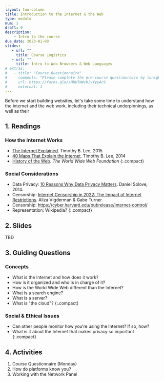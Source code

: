 ```yaml
---
layout: two-column
title: Introduction to the Internet & the Web
type: module
num: 1
draft: 0
description:
    - Intro to the course
due_date: 2023-01-09
slides:
   - url: ""
     title: Course Logistics
   - url: ""
     title: Intro to Web Browsers & Web Languages
# extras:
#   - title: "Course Questionnaire"
#     comments: "Please complete the pre-course questionnaire by tonight (8/15)!"
#     url: https://forms.gle/sHhUTmWvbivYyyAc9
#     external: 1
---
```


Before we start building websites, let's take some time to understand how the internet and the web work, including their technical underpinnings, as well as their 

## 1. Readings

### How the Internet Works
* <a href="https://www.vox.com/2014/6/16/18076282/the-internet" target="_blank">The Internet Explained</a>. Timothy B. Lee, 2015.
* <a href="https://www.vox.com/a/internet-maps" target="_blank">40 Maps That Explain the Internet</a>. Timothy B. Lee, 2014
* <a href="https://webfoundation.org/about/vision/history-of-the-web/" target="_blank">History of the Web</a>. *The World Wide Web Foundation*
{:.compact}

### Social Considerations
* Data Privacy: <a href="https://teachprivacy.com/10-reasons-privacy-matters/">10 Reasons Why Data Privacy Matters</a>. Daniel Solove, 2014.
* Censorship: <a href="https://www.security.org/vpn/internet-censorship/">Internet Censorship in 2022: The Impact of Internet Restrictions</a>. Aliza Vigderman & Gabe Turner. 
* Censorship: https://cyber.harvard.edu/pubrelease/internet-control/
* Representation: Wikipedia?
{:.compact}

## 2. Slides
TBD

## 3. Guiding Questions
### Concepts
* What is the Internet and how does it work?
* How is it organized and who is in charge of it?
* How is the World Wide Web different than the Internet?
* What is a search engine?
* What is a server? 
* What is "the cloud"?
{:.compact}


### Social & Ethical Issues
* Can other people monitor how you're using the Internet? If so, how?
* What is it about the Internet that makes privacy so important
{:.compact}



## 4. Activities
1. Course Questionnaire (Monday)
1. How do platforms know you?
1. Working with the Network Panel
